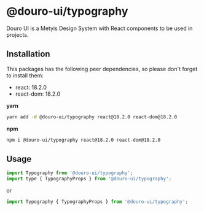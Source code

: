 # @douro-ui/typography

Douro UI is a Metyis Design System with React components to be used in projects.

## Installation

This packages has the following peer dependencies, so please don't forget to install them:

- react: 18.2.0
- react-dom: 18.2.0

**yarn**

```sh
yarn add -W @douro-ui/typography react@18.2.0 react-dom@18.2.0
```

**npm**

```sh
npm i @douro-ui/typography react@18.2.0 react-dom@18.2.0
```

## Usage

```js
import Typography from '@douro-ui/typography';
import type { TypographyProps } from '@douro-ui/typography';
```

or

```js
import Typography { TypographyProps } from '@douro-ui/typography';
```
